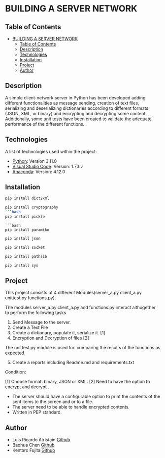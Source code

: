 # BUILDING A SERVER NETWORK


## Table of Contents

- [BUILDING A SERVER NETWORK](#building-a-server-network)
  - [Table of Contents](#table-of-contents)
  - [Description](#description)
  - [Technologies](#technologies)
  - [Installation](#installation)
  - [Project](#project)
  - [Author](#author)


## Description

A simple client-network server in Python has been developed adding different functionalities as message sending, creation of text files, serializing and deserializing dictionaries according to different formats (JSON, XML, or binary) and encrypting and decrypting some content. Additionally, some unit tests have been created to validate the adequate performance of the different functions.

## Technologies

A list of technologies used within the project:
* [Python](https://www.python.org/downloads/): Version 3.11.0 
* [Visual Studio Code](https://visualstudio.microsoft.com/es/): Version: 1.73.v 
* [Anaconda](https://www.anaconda.com/products/distribution): Version: 4.12.0 

## Installation
```bash
pip install dict2xml
```
```bash
pip install cryptography
```bash
pip install pickle
```
```
```bash
pip install paramiko
```
```bash
pip install json
```
```bash
pip install socket
```
```bash
pip install pathlib 
```
```bash
pip install sys
```


## Project
This project consists of 4 different Modules(server_a.py client_a.py unittest.py functions.py).

The modules server_a.py client_a.py and functions.py interact althogether to perform the following tasks

1. Send Message to the server.
2. Create a Text File
3. Create a dictionary, populate it, serialize it. [1]
4. Encryption and Decryption of files [2]

The unittest.py module is used for. comparing the results of the functions as expected.

5. Create a reports including Readme.md and requirements.txt

Condition:

[1] Choose format: binary, JSON or XML.
[2] Need to have the option to encrypt and decrypt .
* The server should have a configurable option to print the contents of the sent items to the screen and or to a file.
* The server need to be able to handle encrypted contents.
* Written in PEP standard.


## Author
* Luis Ricardo Atristain [Github](https://github.com/SoftDevGroupD)
* Baohua Chen [Github](https://github.com/stevenchan88)
* Kentaro Fujita [Github](https://github.com/Ken-juuli)

